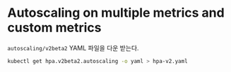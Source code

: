 # Autoscaling on multiple metrics and custom metrics

`autoscaling/v2beta2` YAML 파일을 다운 받는다.

```bash
kubectl get hpa.v2beta2.autoscaling -o yaml > hpa-v2.yaml
```


